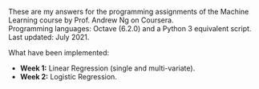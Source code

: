 These are my answers for the programming assignments of the Machine Learning course by Prof. Andrew Ng on Coursera.  
Programming languages: Octave (6.2.0) and a Python 3 equivalent script.  
Last updated: July 2021.

What have been implemented:
- **Week 1:** Linear Regression (single and multi-variate).
- **Week 2:** Logistic Regression.
